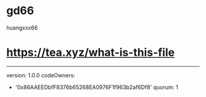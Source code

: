 # gd66
huangxxx66
# https://tea.xyz/what-is-this-file
---
version: 1.0.0
codeOwners:
  - '0x86AAEEDbfF8376b65268EA0976F1f963b2af6Df8'
quorum: 1
